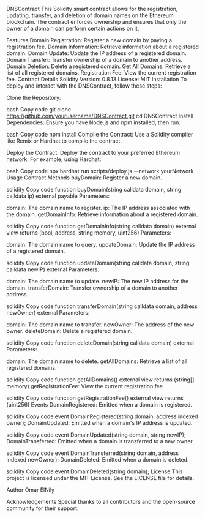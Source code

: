 DNSContract
This Solidity smart contract allows for the registration, updating, transfer, and deletion of domain names on the Ethereum blockchain. The contract enforces ownership and ensures that only the owner of a domain can perform certain actions on it.

Features
Domain Registration: Register a new domain by paying a registration fee.
Domain Information: Retrieve information about a registered domain.
Domain Update: Update the IP address of a registered domain.
Domain Transfer: Transfer ownership of a domain to another address.
Domain Deletion: Delete a registered domain.
Get All Domains: Retrieve a list of all registered domains.
Registration Fee: View the current registration fee.
Contract Details
Solidity Version: 0.8.13
License: MIT
Installation
To deploy and interact with the DNSContract, follow these steps:

Clone the Repository:

bash
Copy code
git clone https://github.com/yourusername/DNSContract.git
cd DNSContract
Install Dependencies:
Ensure you have Node.js and npm installed, then run:

bash
Copy code
npm install
Compile the Contract:
Use a Solidity compiler like Remix or Hardhat to compile the contract.

Deploy the Contract:
Deploy the contract to your preferred Ethereum network. For example, using Hardhat:

bash
Copy code
npx hardhat run scripts/deploy.js --network yourNetwork
Usage
Contract Methods
buyDomain: Register a new domain.

solidity
Copy code
function buyDomain(string calldata domain, string calldata ip) external payable
Parameters:

domain: The domain name to register.
ip: The IP address associated with the domain.
getDomainInfo: Retrieve information about a registered domain.

solidity
Copy code
function getDomainInfo(string calldata domain) external view returns (bool, address, string memory, uint256)
Parameters:

domain: The domain name to query.
updateDomain: Update the IP address of a registered domain.

solidity
Copy code
function updateDomain(string calldata domain, string calldata newIP) external
Parameters:

domain: The domain name to update.
newIP: The new IP address for the domain.
transferDomain: Transfer ownership of a domain to another address.

solidity
Copy code
function transferDomain(string calldata domain, address newOwner) external
Parameters:

domain: The domain name to transfer.
newOwner: The address of the new owner.
deleteDomain: Delete a registered domain.

solidity
Copy code
function deleteDomain(string calldata domain) external
Parameters:

domain: The domain name to delete.
getAllDomains: Retrieve a list of all registered domains.

solidity
Copy code
function getAllDomains() external view returns (string[] memory)
getRegistrationFee: View the current registration fee.

solidity
Copy code
function getRegistrationFee() external view returns (uint256)
Events
DomainRegistered: Emitted when a domain is registered.

solidity
Copy code
event DomainRegistered(string domain, address indexed owner);
DomainUpdated: Emitted when a domain's IP address is updated.

solidity
Copy code
event DomainUpdated(string domain, string newIP);
DomainTransferred: Emitted when a domain is transferred to a new owner.

solidity
Copy code
event DomainTransferred(string domain, address indexed newOwner);
DomainDeleted: Emitted when a domain is deleted.

solidity
Copy code
event DomainDeleted(string domain);
License
This project is licensed under the MIT License. See the LICENSE file for details.

Author
Omar ElNily

Acknowledgements
Special thanks to all contributors and the open-source community for their support.

